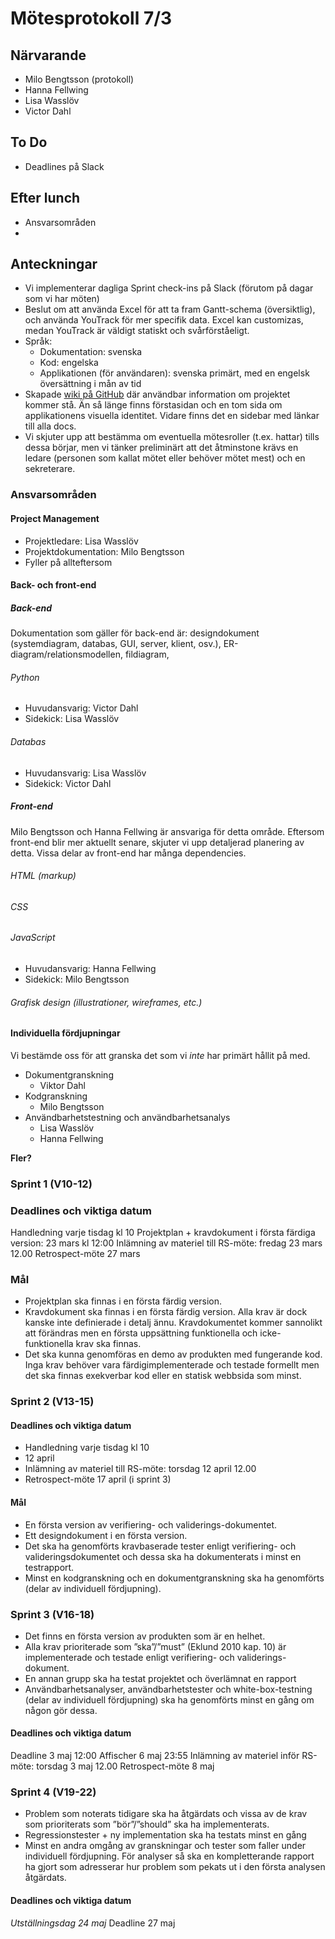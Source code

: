 # Mötesprotokoll 7/3

## Närvarande

* Milo Bengtsson (protokoll)
* Hanna Fellwing
* Lisa Wasslöv
* Victor Dahl

## To Do
* Deadlines på Slack


## Efter lunch
* Ansvarsområden
* 

  
## Anteckningar
* Vi implementerar dagliga Sprint check-ins på Slack (förutom på dagar som vi har möten)
* Beslut om att använda Excel för att ta fram Gantt-schema (översiktlig), och använda YouTrack för mer specifik data. Excel kan customizas, medan YouTrack är väldigt statiskt och svårförståeligt. 
* Språk:
	* Dokumentation: svenska
	* Kod: engelska
	* Applikationen (för användaren): svenska primärt, med en engelsk översättning i mån av tid
* Skapade [wiki på GitHub](https://github.com/projectpaca/paca/wiki) där användbar information om projektet kommer stå. Än så länge finns förstasidan och en tom sida om applikationens visuella identitet. Vidare finns det en sidebar med länkar till alla docs.
* Vi skjuter upp att bestämma om eventuella mötesroller (t.ex. hattar) tills dessa börjar, men vi tänker preliminärt att det åtminstone krävs en ledare (personen som kallat mötet eller behöver mötet mest) och en sekreterare. 


### Ansvarsområden

#### Project Management
* Projektledare: Lisa Wasslöv
* Projektdokumentation: Milo Bengtsson
* Fyller på allteftersom


#### Back- och front-end

##### Back-end
Dokumentation som gäller för back-end är: designdokument (systemdiagram, databas, GUI, server, klient, osv.), ER-diagram/relationsmodellen, fildiagram, 

###### Python
* Huvudansvarig: Victor Dahl
* Sidekick: Lisa Wasslöv

###### Databas
* Huvudansvarig: Lisa Wasslöv
* Sidekick: Victor Dahl

##### Front-end
Milo Bengtsson och Hanna Fellwing är ansvariga för detta område. Eftersom front-end blir mer aktuellt senare, skjuter vi upp detaljerad planering av detta. Vissa delar av front-end har många dependencies.

###### HTML (markup)

###### CSS 

###### JavaScript
* Huvudansvarig: Hanna Fellwing
* Sidekick: Milo Bengtsson

###### Grafisk design (illustrationer, wireframes, etc.)


#### Individuella fördjupningar
Vi bestämde oss för att granska det som vi *inte* har primärt hållit på med.

* Dokumentgranskning
	* Viktor Dahl
* Kodgranskning
	* Milo Bengtsson
* Användbarhetstestning och användbarhetsanalys
	* Lisa Wasslöv
	* Hanna Fellwing

**Fler?**
  
### Sprint 1 (V10-12)

### Deadlines och viktiga datum
Handledning varje tisdag kl 10
Projektplan + kravdokument i första färdiga version: 23 mars kl 12:00
Inlämning av materiel till RS-möte: fredag 23 mars 12.00
Retrospect-möte 27 mars

### Mål

* Projektplan ska finnas i en första färdig version.
* Kravdokument ska finnas i en första färdig version. Alla krav är dock kanske inte definierade i detalj ännu. Kravdokumentet kommer sannolikt att förändras men en första uppsättning funktionella och icke-funktionella krav ska finnas.
* Det ska kunna genomföras en demo av produkten med fungerande kod. Inga krav behöver vara färdigimplementerade och testade formellt men det ska finnas exekverbar kod eller en statisk webbsida som minst.
  

### Sprint 2 (V13-15)

#### Deadlines och viktiga datum

* Handledning varje tisdag kl 10
* 12 april
* Inlämning av materiel till RS-möte: torsdag 12 april 12.00
* Retrospect-möte 17 april (i sprint 3)

  
#### Mål

* En första version av verifiering- och validerings-dokumentet. 
* Ett designdokument i en första version.
* Det ska ha genomförts kravbaserade tester enligt verifiering- och valideringsdokumentet och dessa ska ha dokumenterats i minst en testrapport.
* Minst en kodgranskning och en dokumentgranskning ska ha genomförts (delar av individuell fördjupning).


### Sprint 3 (V16-18)

* Det finns en första version av produkten som är en helhet.
* Alla krav prioriterade som ”ska”/”must” (Eklund 2010 kap. 10) är implementerade och testade enligt verifiering- och validerings-dokument.
* En annan grupp ska ha testat projektet och överlämnat en rapport
* Användbarhetsanalyser, användbarhetstester och white-box-testning (delar av individuell fördjupning) ska ha genomförts minst en gång om någon gör dessa.

#### Deadlines och viktiga datum
Deadline 3 maj 12:00
Affischer 6 maj 23:55
Inlämning av materiel inför RS-möte: torsdag 3 maj 12.00
Retrospect-möte 8 maj 
  

### Sprint 4 (V19-22)
* Problem som noterats tidigare ska ha åtgärdats och vissa av de krav som prioriterats som ”bör”/”should” ska ha implementerats.
* Regressionstester + ny implementation ska ha testats minst en gång
* Minst en andra omgång av granskningar och tester som faller under individuell fördjupning. För analyser så ska en kompletterande rapport ha gjort som adresserar hur problem som pekats ut i den första analysen åtgärdats.
  

#### Deadlines och viktiga datum
*Utställningsdag 24 maj*
Deadline 27 maj